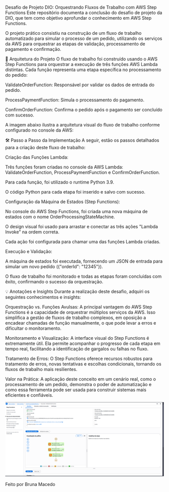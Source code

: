 Desafio de Projeto DIO: Orquestrando Fluxos de Trabalho com AWS Step Functions
Este repositório documenta a conclusão do desafio de projeto da DIO, que tem como objetivo aprofundar o conhecimento em AWS Step Functions.

O projeto prático consistiu na construção de um fluxo de trabalho automatizado para simular o processo de um pedido, utilizando os serviços da AWS para orquestrar as etapas de validação, processamento de pagamento e confirmação.

🚀 Arquitetura do Projeto
O fluxo de trabalho foi construído usando o AWS Step Functions para orquestrar a execução de três funções AWS Lambda distintas. Cada função representa uma etapa específica no processamento do pedido:

ValidateOrderFunction: Responsável por validar os dados de entrada do pedido.

ProcessPaymentFunction: Simula o processamento do pagamento.

ConfirmOrderFunction: Confirma o pedido após o pagamento ser concluído com sucesso.

A imagem abaixo ilustra a arquitetura visual do fluxo de trabalho conforme configurado no console da AWS:

🛠️ Passo a Passo da Implementação
A seguir, estão os passos detalhados para a criação deste fluxo de trabalho:

Criação das Funções Lambda:

Três funções foram criadas no console da AWS Lambda: ValidateOrderFunction, ProcessPaymentFunction e ConfirmOrderFunction.

Para cada função, foi utilizado o runtime Python 3.9.

O código Python para cada etapa foi inserido e salvo com sucesso.

Configuração da Máquina de Estados (Step Functions):

No console do AWS Step Functions, foi criada uma nova máquina de estados com o nome OrderProcessingStateMachine.

O design visual foi usado para arrastar e conectar as três ações "Lambda Invoke" na ordem correta.

Cada ação foi configurada para chamar uma das funções Lambda criadas.

Execução e Validação:

A máquina de estados foi executada, fornecendo um JSON de entrada para simular um novo pedido ({"orderId": "12345"}).

O fluxo de trabalho foi monitorado e todas as etapas foram concluídas com êxito, confirmando o sucesso da orquestração.

💡 Anotações e Insights
Durante a realização deste desafio, adquiri os seguintes conhecimentos e insights:

Orquestração vs. Funções Avulsas: A principal vantagem do AWS Step Functions é a capacidade de orquestrar múltiplos serviços da AWS. Isso simplifica a gestão de fluxos de trabalho complexos, em oposição a encadear chamadas de função manualmente, o que pode levar a erros e dificultar o monitoramento.

Monitoramento e Visualização: A interface visual do Step Functions é extremamente útil. Ela permite acompanhar o progresso de cada etapa em tempo real, facilitando a identificação de gargalos ou falhas no fluxo.

Tratamento de Erros: O Step Functions oferece recursos robustos para tratamento de erros, novas tentativas e escolhas condicionais, tornando os fluxos de trabalho mais resilientes.

Valor na Prática: A aplicação deste conceito em um cenário real, como o processamento de um pedido, demonstra o poder de automatização e como essa ferramenta pode ser usada para construir sistemas mais eficientes e confiáveis.

![Descrição da imagem](trabalhoooo.png)

Feito por
Bruna Macedo
